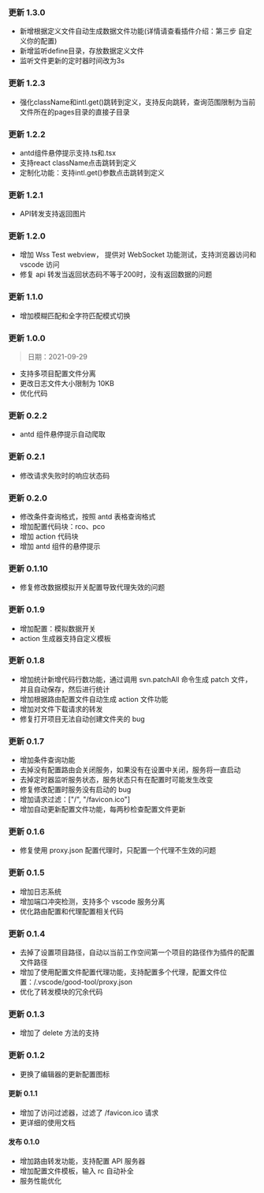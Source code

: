 ### 更新 1.3.0
- 新增根据定义文件自动生成数据文件功能(详情请查看插件介绍：第三步 自定义你的配置)
- 新增监听define目录，存放数据定义文件
- 监听文件更新的定时器时间改为3s

### 更新 1.2.3
- 强化className和intl.get()跳转到定义，支持反向跳转，查询范围限制为当前文件所在的pages目录的直接子目录

### 更新 1.2.2
- antd组件悬停提示支持.ts和.tsx
- 支持react className点击跳转到定义
- 定制化功能：支持intl.get()参数点击跳转到定义

### 更新 1.2.1
- API转发支持返回图片

### 更新 1.2.0

- 增加 Wss Test webview， 提供对 WebSocket 功能测试，支持浏览器访问和 vscode 访问
- 修复 api 转发当返回状态码不等于200时，没有返回数据的问题

### 更新 1.1.0

- 增加模糊匹配和全字符匹配模式切换

### 更新 1.0.0

> 日期：2021-09-29

- 支持多项目配置文件分离
- 更改日志文件大小限制为 10KB
- 优化代码

### 更新 0.2.2

- antd 组件悬停提示自动爬取

### 更新 0.2.1

- 修改请求失败时的响应状态码

### 更新 0.2.0

- 修改条件查询格式，按照 antd 表格查询格式
- 增加配置代码块：rco、pco
- 增加 action 代码块
- 增加 antd 组件的悬停提示

### 更新 0.1.10

- 修复修改数据模拟开关配置导致代理失效的问题

### 更新 0.1.9

- 增加配置：模拟数据开关
- action 生成器支持自定义模板

### 更新 0.1.8

- 增加统计新增代码行数功能，通过调用 svn.patchAll 命令生成 patch 文件，并且自动保存，然后进行统计
- 增加根据路由配置文件自动生成 action 文件功能
- 增加对文件下载请求的转发
- 修复打开项目无法自动创建文件夹的 bug

### 更新 0.1.7

- 增加条件查询功能
- 去掉没有配置路由会关闭服务，如果没有在设置中关闭，服务将一直启动
- 去掉定时器监听服务状态，服务状态只有在配置时可能发生改变
- 修复修改配置时服务没有启动的 bug
- 增加请求过滤：["/", "/favicon.ico"]
- 增加自动更新配置文件功能，每两秒检查配置文件更新

### 更新 0.1.6

- 修复使用 proxy.json 配置代理时，只配置一个代理不生效的问题

### 更新 0.1.5

- 增加日志系统
- 增加端口冲突检测，支持多个 vscode 服务分离
- 优化路由配置和代理配置相关代码

### 更新 0.1.4

- 去掉了设置项目路径，自动以当前工作空间第一个项目的路径作为插件的配置文件路径
- 增加了使用配置文件配置代理功能，支持配置多个代理，配置文件位置：/.vscode/good-tool/proxy.json
- 优化了转发模块的冗余代码

### 更新 0.1.3

- 增加了 delete 方法的支持

### 更新 0.1.2

- 更换了编辑器的更新配置图标

#### 更新 0.1.1

- 增加了访问过滤器，过滤了 /favicon.ico 请求
- 更详细的使用文档

#### 发布 0.1.0

- 增加路由转发功能，支持配置 API 服务器
- 增加配置文件模板，输入 rc 自动补全
- 服务性能优化
